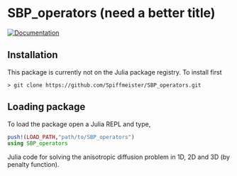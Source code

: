 # SBP_operators (need a better title)

[![Documentation](https://img.shields.io/badge/docs-stable-blue.svg)](https://github.com/Spiffmeister/SBP_operators/docs/src/)


## Installation

This package is currently not on the Julia package registry. To install first
```
> git clone https://github.com/Spiffmeister/SBP_operators.git
```

## Loading package

To load the package open a Julia REPL and type,
```julia
push!(LOAD_PATH,"path/to/SBP_operators")
using SBP_operators
```




Julia code for solving the anisotropic diffusion problem in 1D, 2D and 3D (by penalty function).
